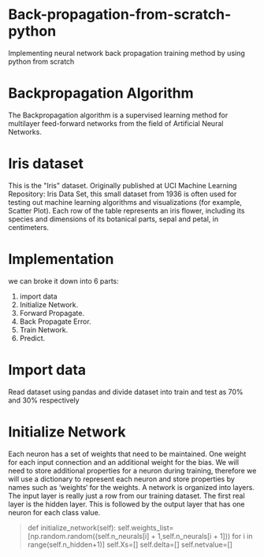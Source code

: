 # Back-propagation-from-scratch-python
Implementing neural network back propagation training method by using python from scratch

# Backpropagation Algorithm
The Backpropagation algorithm is a supervised learning method for multilayer feed-forward networks from the field of Artificial Neural Networks.

# Iris dataset
This is the "Iris" dataset. Originally published at UCI Machine Learning Repository: Iris Data Set, this small dataset from 1936 is often used for testing out machine learning algorithms and visualizations (for example, Scatter Plot). Each row of the table represents an iris flower, including its species and dimensions of its botanical parts, sepal and petal, in centimeters.

# Implementation
we can broke it  down into 6 parts:
1. import data
2. Initialize Network.
3. Forward Propagate.
4. Back Propagate Error.
5. Train Network.
6. Predict.

# Import data
Read dataset using pandas and divide dataset into train and test as 70% and 30% respectively

# Initialize Network
Each neuron has a set of weights that need to be maintained. One weight for each input connection and an additional weight for the bias. We will need to store additional properties for a neuron during training, therefore we will use a dictionary to represent each neuron and store properties by names such as ‘weights‘ for the weights.
A network is organized into layers. The input layer is really just a row from our training dataset. The first real layer is the hidden layer. This is followed by the output layer that has one neuron for each class value.
>def initialize_network(self):
        self.weights_list=[np.random.random((self.n_neurals[i] + 1,self.n_neurals[i + 1])) for i in range(self.n_hidden+1)]
        self.Xs=[]
        self.delta=[]
        self.netvalue=[]
      
